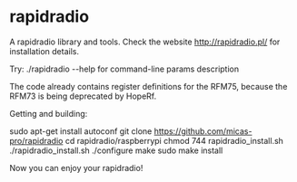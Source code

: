 # rapidradio
A rapidradio library and tools. Check the website http://rapidradio.pl/ for installation details.

Try: 
./rapidradio --help 
for command-line params description

The code already contains register definitions for the RFM75, because the RFM73 is being deprecated by HopeRf.

Getting and building:

sudo apt-get install autoconf
git clone https://github.com/micas-pro/rapidradio
cd rapidradio/raspberrypi
chmod 744 rapidradio_install.sh
./rapidradio_install.sh
./configure
make
sudo make install

Now you can enjoy your rapidradio!
